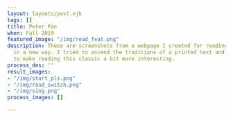 ```yaml
---
layout: layouts/post.njk
tags: []
title: Peter Pan
when: Fall 2019
featured_image: "/img/read_feat.png"
description: These are screenshots from a webpage I created for reading Peter Pan
  in a new way. I tried to ascend the traditions of a printed text and use alignment
  to make reading this classic a bit more interesting.
process_des: ''
result_images:
- "/img/start_pls.png"
- "/img/read_switch.png"
- "/img/sing.png"
process_images: []

---
```

